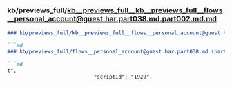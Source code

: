 ### kb/previews_full/kb__previews_full__kb__previews_full__flows__personal_account@guest.har.part038.md.part002.md.md

```md
### kb/previews_full/kb__previews_full__flows__personal_account@guest.har.part038.md.part002.md

```md
### kb/previews_full/flows__personal_account@guest.har.part038.md (part 002)

```md
t",
                            "scriptId": "1929",
    
```

```

```

```
